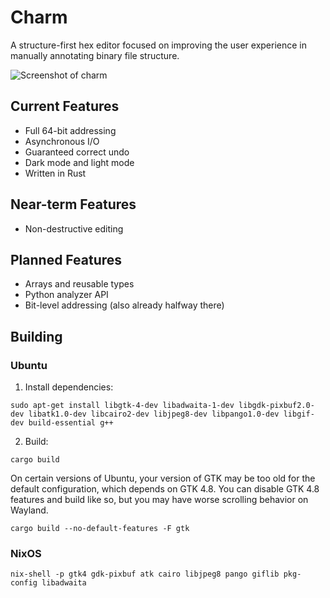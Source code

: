 # Charm

A structure-first hex editor focused on improving the user experience in manually annotating binary file structure.

![Screenshot of charm](doc/screenshot.png?raw=true)

## Current Features

- Full 64-bit addressing
- Asynchronous I/O
- Guaranteed correct undo
- Dark mode and light mode
- Written in Rust

## Near-term Features

- Non-destructive editing

## Planned Features

- Arrays and reusable types
- Python analyzer API
- Bit-level addressing (also already halfway there)

## Building

### Ubuntu

1. Install dependencies:

```
sudo apt-get install libgtk-4-dev libadwaita-1-dev libgdk-pixbuf2.0-dev libatk1.0-dev libcairo2-dev libjpeg8-dev libpango1.0-dev libgif-dev build-essential g++
```

2. Build:

```
cargo build
```

On certain versions of Ubuntu, your version of GTK may be too old for the default configuration, which depends on GTK 4.8. You can disable GTK 4.8 features and build like so, but you may have worse scrolling behavior on Wayland.

```
cargo build --no-default-features -F gtk
```

### NixOS

```
nix-shell -p gtk4 gdk-pixbuf atk cairo libjpeg8 pango giflib pkg-config libadwaita
```
